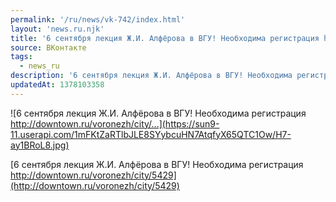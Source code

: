 ```yaml
---
permalink: '/ru/news/vk-742/index.html'
layout: 'news.ru.njk'
title: '6 сентября лекция Ж.И. Алфёрова в ВГУ! Необходима регистрация http://downtown.ru/voronezh/city/…'
source: ВКонтакте
tags:
  - news_ru
description: '6 сентября лекция Ж.И. Алфёрова в ВГУ! Необходима регистрация http://downtown.ru/voronezh/city/…'
updatedAt: 1378103358
---
```

![6 сентября лекция Ж.И. Алфёрова в ВГУ! Необходима регистрация http://downtown.ru/voronezh/city/…](https://sun9-11.userapi.com/1mFKtZaRTlbJLE8SYybcuHN7AtqfyX65QTC1Ow/H7-ay1BRoL8.jpg)

[6 сентября лекция Ж.И. Алфёрова в ВГУ!
Необходима регистрация
http://downtown.ru/voronezh/city/5429](http://downtown.ru/voronezh/city/5429)
